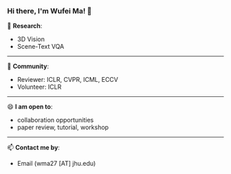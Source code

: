 ### Hi there, I'm Wufei Ma! 👋

🔭 **Research**:

- 3D Vision
- Scene-Text VQA

----

🌱 **Community**:

- Reviewer: ICLR, CVPR, ICML, ECCV
- Volunteer: ICLR

----

😄 **I am open to**:

- collaboration opportunities
- paper review, tutorial, workshop

----

📫 **Contact me by**:

- Email (wma27 [AT] jhu.edu)

<!--
**wufeim/wufeim** is a ✨ _special_ ✨ repository because its `README.md` (this file) appears on your GitHub profile.

Here are some ideas to get you started:

- 🔭 I’m currently working on ...
- 🌱 I’m currently learning ...
- 👯 I’m looking to collaborate on ...
- 🤔 I’m looking for help with ...
- 💬 Ask me about ...
- 📫 How to reach me: ...
- 😄 Pronouns: ...
- ⚡ Fun fact: ...
-->
